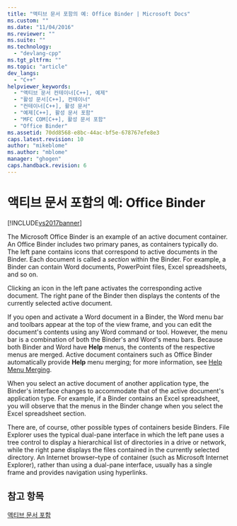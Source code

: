 ```yaml
---
title: "액티브 문서 포함의 예: Office Binder | Microsoft Docs"
ms.custom: ""
ms.date: "11/04/2016"
ms.reviewer: ""
ms.suite: ""
ms.technology: 
  - "devlang-cpp"
ms.tgt_pltfrm: ""
ms.topic: "article"
dev_langs: 
  - "C++"
helpviewer_keywords: 
  - "액티브 문서 컨테이너[C++], 예제"
  - "활성 문서[C++], 컨테이너"
  - "컨테이너[C++], 활성 문서"
  - "예제[C++], 활성 문서 포함"
  - "MFC COM[C++], 활성 문서 포함"
  - "Office Binder"
ms.assetid: 70dd8568-e8bc-44ac-bf5e-678767efe8e3
caps.latest.revision: 10
author: "mikeblome"
ms.author: "mblome"
manager: "ghogen"
caps.handback.revision: 6
---
```

# 액티브 문서 포함의 예: Office Binder
[!INCLUDE[vs2017banner](../assembler/inline/includes/vs2017banner.md)]

The Microsoft Office Binder is an example of an active document container.  An Office Binder includes two primary panes, as containers typically do.  The left pane contains icons that correspond to active documents in the Binder.  Each document is called a *section* within the Binder.  For example, a Binder can contain Word documents, PowerPoint files, Excel spreadsheets, and so on.  
  
 Clicking an icon in the left pane activates the corresponding active document.  The right pane of the Binder then displays the contents of the currently selected active document.  
  
 If you open and activate a Word document in a Binder, the Word menu bar and toolbars appear at the top of the view frame, and you can edit the document's contents using any Word command or tool.  However, the menu bar is a combination of both the Binder's and Word's menu bars.  Because both Binder and Word have **Help** menus, the contents of the respective menus are merged.  Active document containers such as Office Binder automatically provide **Help** menu merging; for more information, see [Help Menu Merging](../mfc/help-menu-merging.md).  
  
 When you select an active document of another application type, the Binder's interface changes to accommodate that of the active document's application type.  For example, if a Binder contains an Excel spreadsheet, you will observe that the menus in the Binder change when you select the Excel spreadsheet section.  
  
 There are, of course, other possible types of containers beside Binders.  File Explorer uses the typical dual\-pane interface in which the left pane uses a tree control to display a hierarchical list of directories in a drive or network, while the right pane displays the files contained in the currently selected directory.  An Internet browser–type of container \(such as Microsoft Internet Explorer\), rather than using a dual\-pane interface, usually has a single frame and provides navigation using hyperlinks.  
  
## 참고 항목  
 [액티브 문서 포함](../mfc/active-document-containment.md)
